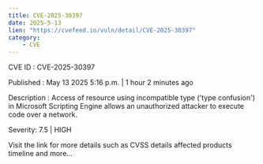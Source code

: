 ```yaml
---
title: CVE-2025-30397
date: 2025-5-13
lien: "https://cvefeed.io/vuln/detail/CVE-2025-30397"
category:
    - CVE
---
```


CVE ID : CVE-2025-30397

Published :  May 13
2025
5:16 p.m. | 1 hour
2 minutes ago

Description : Access of resource using incompatible type ('type confusion') in Microsoft Scripting Engine allows an unauthorized attacker to execute code over a network.

Severity: 7.5 | HIGH

Visit the link for more details
such as CVSS details
affected products
timeline
and more...
